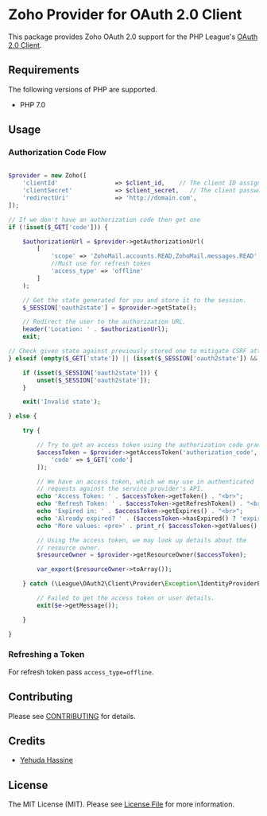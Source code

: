 # Zoho Provider for OAuth 2.0 Client

This package provides Zoho OAuth 2.0 support for the PHP League's [OAuth 2.0 Client](https://github.com/thephpleague/oauth2-client).


## Requirements

The following versions of PHP are supported.

* PHP 7.0

## Usage

### Authorization Code Flow

```php

$provider = new Zoho([
    'clientId'                => $client_id,    // The client ID assigned to you by the provider
    'clientSecret'            => $client_secret,   // The client password assigned to you by the provider
    'redirectUri'             => 'http://domain.com',
]);

// If we don't have an authorization code then get one
if (!isset($_GET['code'])) {

    $authorizationUrl = $provider->getAuthorizationUrl(
        [
            'scope' => 'ZohoMail.accounts.READ,ZohoMail.messages.READ',
            //Must use for refresh token
            'access_type' => 'offline'
        ]
    );

    // Get the state generated for you and store it to the session.
    $_SESSION['oauth2state'] = $provider->getState();

    // Redirect the user to the authorization URL.
    header('Location: ' . $authorizationUrl);
    exit;

// Check given state against previously stored one to mitigate CSRF attack
} elseif (empty($_GET['state']) || (isset($_SESSION['oauth2state']) && $_GET['state'] !== $_SESSION['oauth2state'])) {

    if (isset($_SESSION['oauth2state'])) {
        unset($_SESSION['oauth2state']);
    }

    exit('Invalid state');

} else {

    try {

        // Try to get an access token using the authorization code grant.
        $accessToken = $provider->getAccessToken('authorization_code', [
            'code' => $_GET['code']
        ]);

        // We have an access token, which we may use in authenticated
        // requests against the service provider's API.
        echo 'Access Token: ' . $accessToken->getToken() . "<br>";
        echo 'Refresh Token: ' . $accessToken->getRefreshToken() . "<br>";
        echo 'Expired in: ' . $accessToken->getExpires() . "<br>";
        echo 'Already expired? ' . ($accessToken->hasExpired() ? 'expired' : 'not expired') . "<br>";
        echo 'More values: <pre>' . print_r( $accessToken->getValues(), true ) . "</pre><br>";

        // Using the access token, we may look up details about the
        // resource owner.
        $resourceOwner = $provider->getResourceOwner($accessToken);

        var_export($resourceOwner->toArray());

    } catch (\League\OAuth2\Client\Provider\Exception\IdentityProviderException $e) {

        // Failed to get the access token or user details.
        exit($e->getMessage());

    }

}
```

### Refreshing a Token

For refresh token pass `access_type=offline`.


## Contributing

Please see [CONTRIBUTING](https://github.com/thephpleague/oauth2-untappd/blob/master/CONTRIBUTING.md) for details.


## Credits

- [Yehuda Hassine](https://postmansmtp.com)


## License

The MIT License (MIT). Please see [License File](https://github.com/yehudah/oauth2-zoho/blob/master/LICENSE) for more information.
